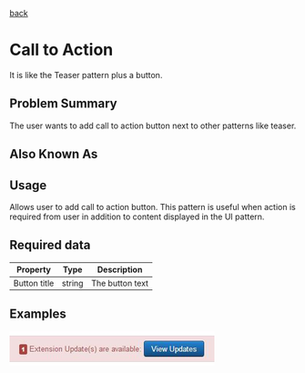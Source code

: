 [back](structural.md)
# Call to Action

It is like the Teaser pattern plus a button.

## Problem Summary

The user wants to add call to action button next to other patterns like teaser.

## Also Known As

## Usage
Allows user to add call to action button. This pattern is useful when action is required from user in addition to content displayed in the UI pattern.

## Required data

Property | Type | Description
------------ | ------------- | -------------
Button title | string | The button text 

## Examples

![Call to Action sample](img/calltoaction-1.jpg "basic sample")
